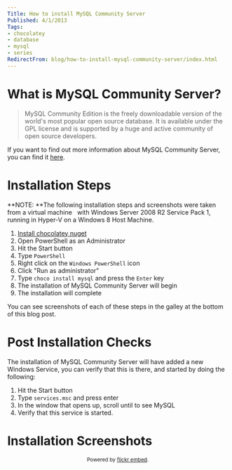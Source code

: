 ```yaml
---
Title: How to install MySQL Community Server
Published: 4/1/2013
Tags:
- chocolatey
- database
- mysql
- series
RedirectFrom: blog/how-to-install-mysql-community-server/index.html
---
```


# What is MySQL Community Server?

>MySQL Community Edition is the freely downloadable version of the world's most popular open source database. It is available under the GPL license and is supported by a huge and active community of open source developers.

If you want to find out more information about MySQL Community Server, you can find it [here](http://www.mysql.com/products/community/).

# Installation Steps

**NOTE: **The following installation steps and screenshots were taken from a virtual machine   with Windows Server 2008 R2 Service Pack 1, running in Hyper-V on a Windows 8 Host Machine.

1. [Install chocolatey nuget](http://gep13.me/S8ZnDT)
1. Open PowerShell as an Administrator
1. Hit the Start button
1. Type `PowerShell`
1. Right click on the `Windows PowerShell` icon
1. Click "Run as administrator"
1. Type `choco install mysql` and press the `Enter` key
1. The installation of MySQL Community Server will begin
1. The installation will complete

You can see screenshots of each of these steps in the galley at the bottom of this blog post.

# Post Installation Checks

The installation of MySQL Community Server will have added a new Windows Service, you can verify that this is there, and started by doing the following:

1. Hit the Start button
1. Type `services.msc` and press enter
1. In the window that opens up, scroll until to see MySQL
1. Verify that this service is started.

# Installation Screenshots

<div id="flickrembed"></div><small style="display: block; text-align: center; margin: 0 auto;">Powered by <a href="https://flickrembed.com">flickr embed</a>.</small>

<script src="https://flickrembed.com/embed_v2.js.php?source=flickr&layout=responsive&input=72157674078633093&sort=0&by=album&theme=default&scale=fit&skin=default&id=5850544461b40"></script>
